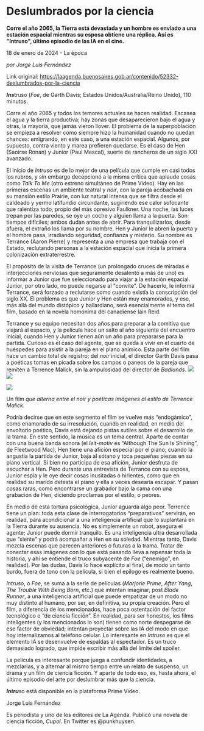 # Deslumbrados por la ciencia

**Corre el año 2065, la Tierra está devastada y un hombre es enviado a una estación espacial mientras su esposa obtiene una réplica. Así es "Intruso", último episodio de las IA en el cine.**

18 de enero de 2024 - La época

_por Jorge Luis Fernández_

Link original: https://laagenda.buenosaires.gob.ar/contenido/52332-deslumbrados-por-la-ciencia



*****Ins*****truso (*Foe*, de Garth Davis; Estados Unidos/Australia/Reino Unido), 110 minutos.




Corre el año 2065 y todos los temores actuales se hacen realidad. Escasea el agua y la tierra productiva; hay zonas que desaparecieron bajo el agua y otras, la mayoría, que jamás vieron llover. El problema de la superpoblación se empieza a resolver como siempre hizo la humanidad cuando no quedan chances: emigrando, en este caso, a una estación espacial. Algunos, por supuesto, contra viento y marea prefieren quedarse. Es el caso de Hen (Saoirse Ronan) y Junior (Paul Mescal), suerte de rancheros de un siglo XXI avanzado.




El inicio de *Intruso* es de lo mejor de una película que cumple en casi todos los rubros, y sin embargo decepcionó a la misma crítica que aplaude cosas como *Talk To Me* (otro estreno simultáneo de Prime Video). Hay en las primeras escenas un ambiente teatral y *noir*, con la pareja acobachada en su mansión estilo Prairie, con luz natural intensa que se filtra desde el caldeado y yermo latifundio circundante, sugiriendo ese calor sofocante que ralentiza todo, propio del más opresivo Faulkner. Una noche, las luces trepan por las paredes, se oye un coche y alguien llama a la puerta. Son tiempos difíciles; ambos dudan antes de abrir. Para tranquilizarlos, desde afuera, el extraño los llama por su nombre. Hen y Junior le abren la puerta y el hombre pasa, irradiando seguridad, confianza y misterio. Su nombre es Terrance (Aaron Pierre) y representa a una empresa que trabaja con el Estado, reclutando personas a la estación espacial que inicia la primera colonización extraterrestre.




El propósito de la visita de Terrance (un prolongado cruces de miradas e interjecciones nerviosas que seguramente desalentó a más de uno) es informar a Junior que fue seleccionado para viajar a la estación espacial. Junior, por otro lado, no puede negarse al "convite". De hacerlo, le informa Terrance, será forzado a reclutarse como cuando existía la conscripción del siglo XX. El problema es que Junior y Hen están muy enamorados, y ese, más allá del mundo distópico y ballardiano, será esencialmente el tema del film, basado en la novela homónima del canadiense Iain Reid.




 Terrance y su equipo necesitan dos años para preparar a la comitiva que viajará al espacio, y la película hace un salto al año siguiente del encuentro inicial, cuando Hen y Junior tienen aún un año para prepararse para la partida. Curioso es el caso del agente, que se queda a vivir en el cuarto de huéspedes para asistir a la pareja en el plano anímico. Esta parte del film hace un cambio total de registro; del *noir* inicial, el director Garth Davis pasa a poéticas tomas en picada sobre los campos o paneos de la pareja que remiten a Terrence Malick, sin la ampulosidad del director de *Badlands*.
![](https://cdn.feater.me/files/images/3486236/c7229b72-201d-455d-9f5d-1e6d2f61f5be.jpeg)
![](https://cdn.feater.me/files/images/3486240/a9f3dcaa-de89-48de-b00e-762a2ba3776c.png)




![](https://cdn.feater.me/files/images/3486247/90b0d0d1-5923-4c26-adc7-7631aa101bb6.png)




Un film *que alterna entre el noir y poéticas imágenes al estilo de Terrence Malick.*




Podría decirse que en este segmento el film se vuelve más “endogámico”, como enamorado de su irresolución, cuando en realidad, en medio del envoltorio poético, Davis está dejando pistas sutiles sobre el desarrollo de la trama. En este sentido, la música es un tema central. Aparte de contar con una buena banda sonora (el *leit-motiv* es “Although The Sun Is Shining”, de Fleetwood Mac), Hen tiene una afición especial por el piano; cuando la angustia la partida de Junior, baja al sótano y toca pequeñas piezas en su piano vertical. Si bien no participa de esa afición, Junior desfruta de escuchar a Hen. Pero durante una entrevista de Terrance con su esposa, Junior espía y le oye decir cosas inusitadas o hirientes, como que en realidad su marido detesta el piano y ella a veces desearía escapar. Y pasan cosas raras, como encontrarse un grabador bajo la cama con una grabación de Hen, diciendo proclamas por el estilo, o peores.




En medio de esta tortura psicológica, Junior aguarda algo peor. Terrence tiene un plan: toda esta clase de interrogatorios “preparativos” servirán, en realidad, para acondicionar a una inteligencia artificial que lo suplantará en la Tierra durante su ausencia. No es simplemente un robot, asegura el agente; Junior puede dormir tranquilo. Es una inteligencia ultra desarrollada que “siente” y podrá acompañar a Hen en su soledad. Mientras tanto, Davis mezcla escenas que parecen anteriores o futuras a la trama. Tratar de conectar esas imágenes con lo que está pasando lleva a repensar toda la historia, y ahí se entiende el truco subyacente de *Foe* (“enemigo”, en realidad). Por las dudas, Davis lo hace explícito al final, de modo un tanto burdo, fuera de tono con la película, si bien el epílogo es realmente bueno.




*Intruso*, o *Foe*, se suma a la serie de películas (*Marjorie Prime*, *After Yang*, *The Trouble With Being Born*, etc.) que intentan imaginar, post *Blade Runner*, a una inteligencia artificial que puede empatizar de un modo no muy distinto al humano, por ser, en definitiva, su propia creación. Pero el film, a diferencia de los mencionados, hace poca ostentación del factor tecnológico o “de ciencia ficción”. En realidad, para ser honestos, los films inteligentes (y los mencionados lo son) tienen como norte despegarse de ese factor de obviedad; intentan proyectar sobre las IA del modo en que hoy internalizamos al teléfono celular. Lo interesante en *Intruso* es que el elemento IA se desenvuelve de espaldas al espectador. Es un truco demasiado logrado, que impide escribir más allá del límite del spoiler.




La película es interesante porque juega a confundir identidades, a mezclarlas, y a alternar al mismo tiempo entre un relato de suspenso, un drama y un film de ciencia ficción. Y aparte de todo eso, es, hasta ahora, el último episodio del arte por deslumbrar más que la ciencia.




***Intru***so está disponible en la plataforma Prime Video.




Jorge Luis Fernández




Es periodista y uno de los editores de La Agenda. Publicó una novela de ciencia ficción, *Cupol*. En Twitter es @punkhuysen.



